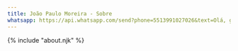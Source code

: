 ```yaml
---
title: João Paulo Moreira - Sobre
whatsapp: https://api.whatsapp.com/send?phone=5513991027026&text=Olá, gostária de agendar uma reunião sobre estratégias de marketing para minha empresa!
---
```


{% include "about.njk" %}